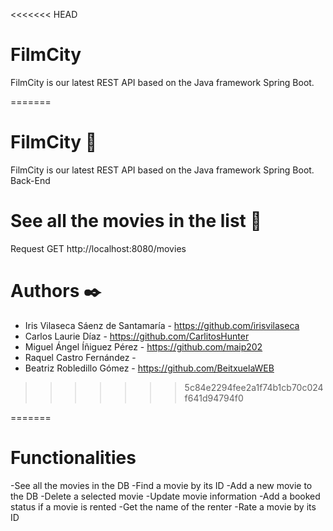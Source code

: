 <<<<<<< HEAD
# FilmCity
FilmCity is our latest REST API based on the Java framework Spring Boot.

=======
# FilmCity 🍿

FilmCity is our latest REST API based on the Java framework Spring Boot.
Back-End

# See all the movies in the list :cinema:
Request GET http://localhost:8080/movies

# Authors ✒️
- Iris Vilaseca Sáenz de Santamaría - https://github.com/irisvilaseca
- Carlos Laurie Díaz - https://github.com/CarlitosHunter
- Miguel Ángel Íñiguez Pérez - https://github.com/maip202
- Raquel Castro Fernández - 
- Beatriz Robledillo Gómez - https://github.com/BeitxuelaWEB
>>>>>>> 5c84e2294fee2a1f74b1cb70c024f641d94794f0

=======
# Functionalities
-See all the movies in the DB
-Find a movie by its ID
-Add a new movie to the DB
-Delete a selected movie
-Update movie information
-Add a booked status if a movie is rented
-Get the name of the renter
-Rate a movie by its ID
